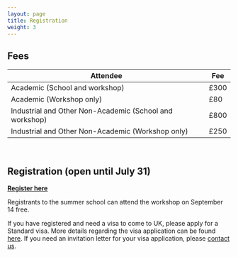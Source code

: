 ```yaml
---
layout: page
title: Registration
weight: 3
---
```


## Fees

|Attendee                                                |     Fee     | 
|--------------------------------------------------------|-------------|
|Academic (School and workshop)                          |      £300   |  
|Academic (Workshop only)                                |       £80   |  
|Industrial and Other Non-Academic (School and workshop) |      £800   |
|Industrial and Other Non-Academic (Workshop only)       |      £250   |
<br />

## Registration (open until July 31) 

**[Register here](https://estore.manchester.ac.uk/conferences-and-events/faculty-of-science-engineering/department-of-computer-science/centre-of-excellence/gaussian-process-and-uncertainty-quantification-summer-school)**

<!---
**Registrations are now closed.**

Contact the [organisers](mailto:m.t.smith@sheffield.ac.uk) if you want to be put on the waiting list.


-->

Registrants to the summer school can attend the workshop on September 14 free.

If you have registered and need a visa to come to UK, please apply for a Standard visa. More details regarding the visa application can be found
[here](https://www.gov.uk/standard-visitor-visa). If you need an invitation letter for your visa application, please [contact us](mailto:mauricio.alvarezlopez@manchester.ac.uk).
